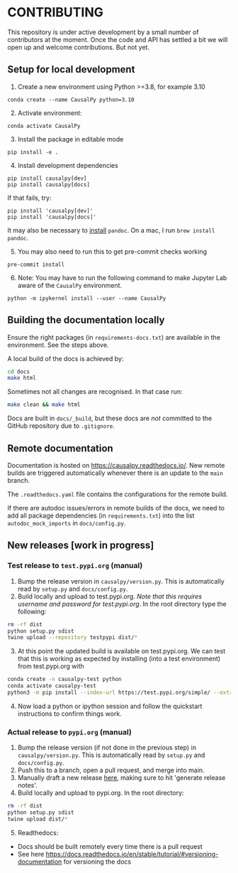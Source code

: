 # CONTRIBUTING

This repository is under active development by a small number of contributors at the moment. Once the code and API has settled a bit we will open up and welcome contributions. But not yet.

## Setup for local development

1. Create a new environment using Python >=3.8, for example 3.10

```
conda create --name CausalPy python=3.10
```

2. Activate environment:

```
conda activate CausalPy
```

3. Install the package in editable mode

```
pip install -e .
```

4. Install development dependencies

```
pip install causalpy[dev]
pip install causalpy[docs]
```

If that fails, try:

```
pip install 'causalpy[dev]'
pip install 'causalpy[docs]'
```

It may also be necessary to [install](https://pandoc.org/installing.html) `pandoc`. On a mac, I run `brew install pandoc`.

5. You may also need to run this to get pre-commit checks working

```
pre-commit install
```

6. Note: You may have to run the following command to make Jupyter Lab aware of the `CausalPy` environment.

```
python -m ipykernel install --user --name CausalPy
```

## Building the documentation locally

Ensure the right packages (in `requirements-docs.txt`) are available in the environment. See the steps above.

A local build of the docs is achieved by:

```bash
cd docs
make html
```

Sometimes not all changes are recognised. In that case run:

```bash
make clean && make html
```

Docs are built in `docs/_build`, but these docs are _not_ committed to the GitHub repository due to `.gitignore`.

## Remote documentation

Documentation is hosted on https://causalpy.readthedocs.io/. New remote builds are triggered automatically whenever there is an update to the `main` branch.

The `.readthedocs.yaml` file contains the configurations for the remote build.

If there are autodoc issues/errors in remote builds of the docs, we need to add all package dependencies (in `requirements.txt`) into the list `autodoc_mock_imports` in `docs/config.py`.

## New releases [work in progress]

### Test release to `test.pypi.org` (manual)

1. Bump the release version in `causalpy/version.py`. This is automatically read by `setup.py` and `docs/config.py`.
2. Build locally and upload to test.pypi.org. _Note that this requires username and password for test.pypi.org_. In the root directory type the following:
```bash
rm -rf dist
python setup.py sdist
twine upload --repository testpypi dist/*
```
3. At this point the updated build is available on test.pypi.org. We can test that this is working as expected by installing (into a test environment) from test.pypi.org with

```bash
conda create -n causalpy-test python
conda activate causalpy-test
python3 -m pip install --index-url https://test.pypi.org/simple/ --extra-index-url https://pypi.org/simple/ causalpy
```

4. Now load a python or ipython session and follow the quickstart instructions to confirm things work.

### Actual release to `pypi.org` (manual)

1. Bump the release version (if not done in the previous step) in `causalpy/version.py`. This is automatically read by `setup.py` and `docs/config.py`.
2. Push this to a branch, open a pull request, and merge into main.
3. Manually draft a new release [here](https://github.com/pymc-labs/CausalPy/releases), making sure to hit 'generate release notes'.
4. Build locally and upload to pypi.org. In the root directory:
```bash
rm -rf dist
python setup.py sdist
twine upload dist/*
```
5. Readthedocs:
  - Docs should be built remotely every time there is a pull request
  - See here https://docs.readthedocs.io/en/stable/tutorial/#versioning-documentation for versioning the docs
